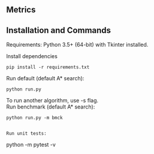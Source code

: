 ##

## Metrics



## Installation and Commands

Requirements: Python 3.5+ (64-bit) with Tkinter installed.

Install dependencies  
```
pip install -r requirements.txt
```

Run default (default A* search): 
```
python run.py
```
To run another algorithm, use -s flag.  
Run benchmark (default A* search): 
```
python run.py -m bmck


Run unit tests:

```
python -m pytest -v
```
